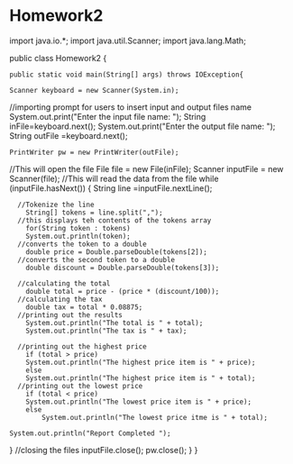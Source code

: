 # Homework2

import java.io.*;
import java.util.Scanner;
import java.lang.Math;

public class Homework2 {

    public static void main(String[] args) throws IOException{

	Scanner keyboard = new Scanner(System.in);
  
  //importing prompt for users to insert input and output files name 
	System.out.print("Enter the input file name: ");
	String inFile=keyboard.next();
	System.out.print("Enter the output file name: ");
	String outFile =keyboard.next();

 
	PrintWriter pw = new PrintWriter(outFile);
  //This will open the file
	File file = new File(inFile);
	Scanner inputFile = new Scanner(file);
  //This will read the data from the file
	while (inputFile.hasNext()) {
	    String line =inputFile.nextLine();

      //Tokenize the line 
	    String[] tokens = line.split(",");
      //this displays teh contents of the tokens array 
	    for(String token : tokens)
		System.out.println(token);
      //converts the token to a double
	    double price = Double.parseDouble(tokens[2]);
      //converts the second token to a double
	    double discount = Double.parseDouble(tokens[3]);
      
      //calculating the total
	    double total = price - (price * (discount/100));
      //calculating the tax
	    double tax = total * 0.08875;
      //printing out the results 
	    System.out.println("The total is " + total);
	    System.out.println("The tax is " + tax);

      //printing out the highest price
	    if (total > price)
		System.out.println("The highest price item is " + price);
	    else
		System.out.println("The highest price item is " + total);
      //printing out the lowest price
	    if (total < price)
		System.out.println("The lowest price item is " + price);
	    else
	        System.out.println("The lowest price itme is " + total);

    System.out.println("Report Completed ");
}
//closing the files
inputFile.close();
pw.close();
}
}
